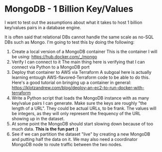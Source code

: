 # MongoDB - 1 Billion Key/Values

I want to test out the assumptions about what it takes to host 1 billion key/values pairs in a database engine. 

It is often said that relational DBs cannot handle the same scale as no-SQL DBs such as Mongo. I'm going to test this by doing the following:

1. Create a local version of a MongoDB container
   This is the container I will be using: https://hub.docker.com/_/mongo
2. Verify I can connect to it
   The main thing here is verifying that I can connect via Python to a MongoDB port
3. Deploy that container to AWS via Terraform
   A subgoal here is actually learning entough AWS-flavored-Terraform code to be able to do this.
   Here's a good tutorial on bringing up a container in general:
   https://klotzandrew.com/blog/deploy-an-ec2-to-run-docker-with-terraform
4. Write a Python script that loads the MongoDB instance with as many key/value pairs I can 
   generate.
   Make sure the keys are roughly "the length of a URL". They could be actual URLs, to be frank.
   The values will be integers, as they will only represent the frequency of the URL showing up 
   in the dataset.
5. At some point the MongoDB should start slowing down because of too much data.
   **This is the fun part :)**
6. See if we can partition the dataset "live" by creating a new MongoDB and putting half 
   the data on it.
   We may also need a coordinator MongoDB node to route traffic between the two nodes.
